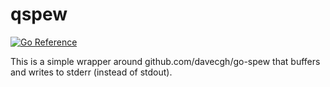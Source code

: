 # qspew

[![Go Reference](https://pkg.go.dev/badge/github.com/Jille/qspew.svg)](https://pkg.go.dev/github.com/Jille/qspew)

This is a simple wrapper around github.com/davecgh/go-spew that buffers and writes to stderr (instead of stdout).

